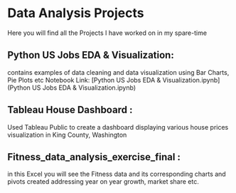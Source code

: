 # Data Analysis Projects

Here you will find all the Projects I have worked on in my spare-time

## Python US Jobs EDA & Visualization: 
contains examples of data cleaning and data visualization using Bar Charts, Pie Plots etc
Notebook Link: [Python US Jobs EDA & Visualization.ipynb](Python US Jobs EDA & Visualization.ipynb)


## Tableau House Dashboard : 
Used Tableau Public to create a dashboard displaying various house prices visualization in  King County, Washington

## Fitness_data_analysis_exercise_final : 
in this Excel you will see the Fitness data and its corresponding charts and pivots created addressing year on year growth, market share etc.
